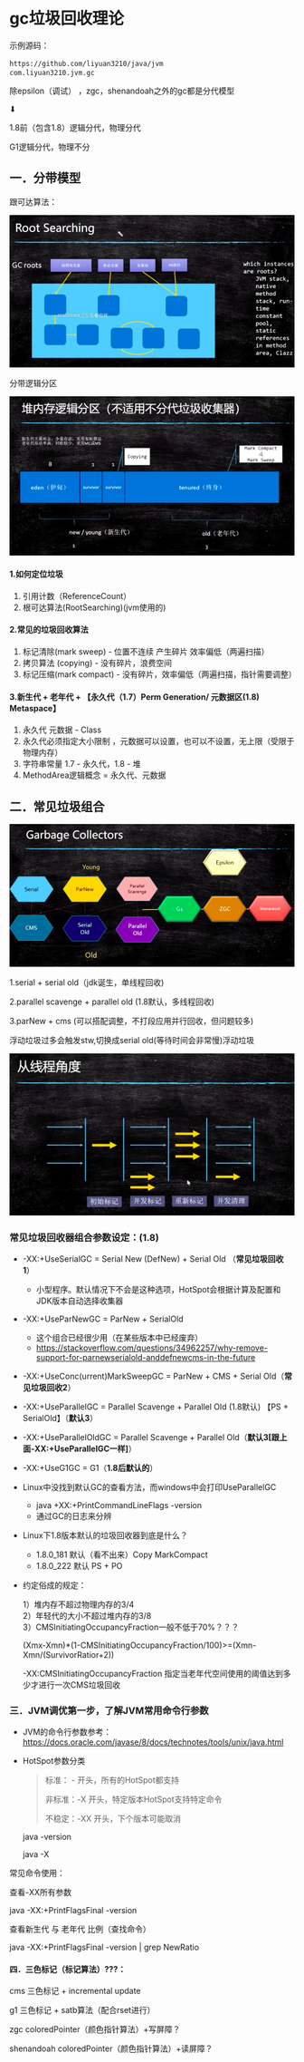 # gc垃圾回收理论



示例源码：

```
https://github.com/liyuan3210/java/jvm
com.liyuan3210.jvm.gc
```

除epsilon（调试） ，zgc，shenandoah之外的gc都是分代模型

⬇

1.8前（包含1.8）逻辑分代，物理分代

G1逻辑分代，物理不分

##  一．分带模型

跟可达算法：

![](img/jvm-root-searching.png)

分带逻辑分区

![](img/jvm-new-old.png)

#### 1.如何定位垃圾

1. 引用计数（ReferenceCount）
2. 根可达算法(RootSearching)(jvm使用的)

#### 2.常见的垃圾回收算法

1. 标记清除(mark sweep) - 位置不连续 产生碎片 效率偏低（两遍扫描）
2. 拷贝算法 (copying) - 没有碎片，浪费空间
3. 标记压缩(mark compact) - 没有碎片，效率偏低（两遍扫描，指针需要调整）

#### 3.新生代 + 老年代 + 【永久代（1.7）Perm Generation/ 元数据区(1.8) Metaspace】

1. 永久代 元数据 - Class
2. 永久代必须指定大小限制 ，元数据可以设置，也可以不设置，无上限（受限于物理内存）
3. 字符串常量 1.7 - 永久代，1.8 - 堆
4. MethodArea逻辑概念 = 永久代、元数据

## 二．常见垃圾组合

![](img/jvm-garbage-list.png)

1.serial + serial old（jdk诞生，单线程回收)

2.parallel scavenge + parallel old (1.8默认，多线程回收)

3.parNew + cms	(可以搭配调整，不打段应用并行回收，但问题较多)

浮动垃圾过多会触发stw,切换成serial old(等待时间会非常慢)浮动垃圾

![](img/jvm-cms-thread.png)

### 常见垃圾回收器组合参数设定：(1.8)

- -XX:+UseSerialGC = Serial New (DefNew) + Serial Old	（**常见垃圾回收1**）
  
  - 小型程序。默认情况下不会是这种选项，HotSpot会根据计算及配置和JDK版本自动选择收集器
  
- -XX:+UseParNewGC = ParNew + SerialOld
  - 这个组合已经很少用（在某些版本中已经废弃）
  - https://stackoverflow.com/questions/34962257/why-remove-support-for-parnewserialold-anddefnewcms-in-the-future
  
- -XX:+UseConc(urrent)MarkSweepGC = ParNew + CMS + Serial Old（**常见垃圾回收2**）

- -XX:+UseParallelGC = Parallel Scavenge + Parallel Old (1.8默认) 【PS + SerialOld】（**默认3**）

- -XX:+UseParallelOldGC = Parallel Scavenge + Parallel Old（**默认3[跟上面-XX:+UseParallelGC一样]**）

- -XX:+UseG1GC = G1（**1.8后默认的**）

- Linux中没找到默认GC的查看方法，而windows中会打印UseParallelGC 
  - java +XX:+PrintCommandLineFlags -version
  - 通过GC的日志来分辨
  
- Linux下1.8版本默认的垃圾回收器到底是什么？
  - 1.8.0_181 默认（看不出来）Copy MarkCompact
  - 1.8.0_222 默认 PS + PO
  
- 约定俗成的规定：

  1）堆内存不超过物理内存的3/4  
  2）年轻代的大小不超过堆内存的3/8  
  3）CMSInitiatingOccupancyFraction一般不低于70%？？？

  (Xmx-Xmn)*(1-CMSInitiatingOccupancyFraction/100)>=(Xmn-Xmn/(SurvivorRatior+2))

  -XX:CMSInitiatingOccupancyFraction 指定当老年代空间使用的阈值达到多少才进行一次CMS垃圾回收

### 三．JVM调优第一步，了解JVM常用命令行参数

- JVM的命令行参数参考：https://docs.oracle.com/javase/8/docs/technotes/tools/unix/java.html

- HotSpot参数分类

  > 标准： - 开头，所有的HotSpot都支持
  >
  > 非标准：-X 开头，特定版本HotSpot支持特定命令
  >
  > 不稳定：-XX 开头，下个版本可能取消

  java -version

  java -X

常见命令使用：

查看-XX所有参数

java -XX:+PrintFlagsFinal -version

查看新生代 与 老年代 比例（查找命令）

java -XX:+PrintFlagsFinal -version | grep NewRatio



#### 四．三色标记（标记算法）???：

cms		三色标记	+	incremental update

g1			三色标记  + satb算法（配合rset进行）

zgc				coloredPointer（颜色指针算法）+写屏障？

shenandoah	coloredPointer（颜色指针算法）+读屏障？

